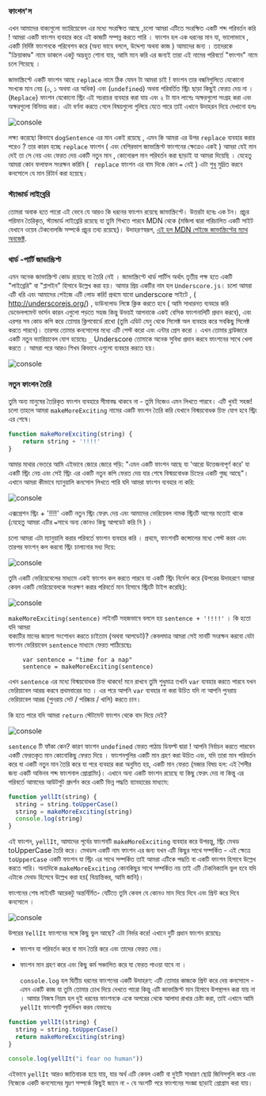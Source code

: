   

### ফাংশন'স

এখন আমাদের বাক্যগুলো  ভ্যারিয়েবেল এর মধ্যে সংরক্ষিত আছে ,চলো আমরা এটিতে সংরক্ষিত একটি শব্দ পরিবর্তন  করি ! আমরা একটি  ফাংশন ব্যবহার করে এই কাজটি সম্পন্ন করতে পারি । ফাংশন  হল এক ধরনের মান যা, ভালোভাবে , একটি নির্দিষ্ট ফাংশনকে পরিবেশন করে (অন্য ভাবে বললে, উদ্দেশ্য অথবা কাজ )  আমাদের জন্য । তাদেরকে "ক্রিয়াকাণ্ড" নামে ডাকলে  একটু অদ্ভহুত শোনা যায়, আমি মনে করি এর জন্যই তারা এই নামের  পরিবর্তে "ফাংশন" নামে চলে গিয়েছে ।   

জাভাস্ক্রিপ্টে একটি ফাংশন আছে  `replace`  নামে  ঠিক  যেমন টা আমরা চাই ! ফাংশন তার বন্ধনিগুলিতে যেকোনো সংখ্যক মান নেয় (০, ১ অথবা এর অধিক) এবং  (`undefined`)   অথবা পরিবর্তিত স্ট্রিং ছাড়া কিছুই ফেরত দেয় না । (`Replace`) ফাংশন  যেকোনো স্ট্রিং এই সচরাচর  ব্যবহার করা যায়  এবং ২ টা মান লাগেঃ  অক্ষরগুলো সংগ্রহ করা এবং অক্ষরগুলো বিনিময় করা। এটা বর্ণনা করতে গেলে বিষয়গুলো গুলিয়ে যেতে পারে তাই এখানে উদাহরন দিয়ে দেখানো হলঃ

![console](images/console-replace.gif)

লক্ষ্য  করেছো  কিভাবে `dogSentence`   এর মান একই রয়েছে , এমন কি আমরা  এর উপর `replace`  ব্যবহার করার পরেও ? তার কারন হচ্ছে   `replace`  ফাংশন ( এবং বেশিরভাগ  জাভাস্ক্রিপ্ট ফাংশনের ক্ষেত্রেও একই ) আমরা যেই মান দেই তা সে নেয় এবং ফেরত দেয় একটি নতুন মান , কোনোরূপ  মান পরিবর্তন করা ছাড়াই যা আমরা দিয়েছি । যেহেতু আমরা কোন  ফলাফল সংরক্ষন করিনি ( ` replace`  ফাংশন এর  বাম দিকে কোন `=`  নেই  ) এটা শুধু মুদ্রিত করবে কনসোলে যে মান রিটার্ন করা হয়েছে।


### স্ট্যান্ডার্ড লাইব্রেরি

তোমরা অবাক হতে পারো এই ভেবে যে আরও কি ধরনের ফাংশন রয়েছে জাভাস্ক্রিপ্টে। উত্তরটা হবেঃ এক টন। প্রচুর পরিমান তৈরিকৃত, স্ট্যান্ডার্ড লাইব্রেরি রয়েছে যা তুমি শিখতে পারবে MDN থেকে (মজিলা দ্বারা পরিচালিত একটি সাইট যেখানে ওয়েব টেকনোলজি সম্পর্কে প্রচুর তথ্য রয়েছে)। উদাহরণস্বরূপ, [এই হল MDN পেইজে জাভাস্ক্রিপ্টের ম্যাথ অবজেক্ট](https://developer.mozilla.org/en-US/docs/Web/JavaScript/Reference/Global_Objects/Math).

###  থার্ড -পার্টি  জাভাস্ক্রিপ্ট

এমন অনেক জাভাস্ক্রিপ্ট কোড রয়েছে যা তৈরি নেই । জাভাস্ক্রিপ্টে থার্ড পার্টিস অর্থাৎ তৃতীয় পক্ষ হতে একটি "লাইব্রেরি" বা "প্লাগইন" হিসাবে উল্লেখ করা হয়। আমার প্রিয় একটির নাম হল `Underscore.js`। চলো আমরা এটি ধরি এবং আমাদের পেইজে এটি লোড করি! প্রথমে যাবো underscore সাইটে ,  ( http://underscorejs.org/) ,  ডাউনলোড  লিঙ্কে ক্লিক করতে হবে ( আমি সাধারনত ব্যবহার করি ডেভেলপমেন্ট ভার্সন কারন এগুলো পড়তে সহজ কিন্তু উভয়ই আপনাকে একই বেসিক ফাংশনালিটি প্রদান করবে), এবং এরপর সব কোড কপি করে তোমার ক্লিপবোর্ডে রাখো (তুমি এডিট মেনু থেকে সিলেক্ট অল ব্যবহার করে সবকিছু সিলেক্ট করতে পারবে)। তারপর তোমার কনসোলের মধ্যে এটি পেস্ট করো এবং এন্টার প্রেস করো । এখন তোমার ব্রাউজারে একটি নতুন ভ্যারিয়াবেল যোগ হয়েছেঃ `_` Underscore তোমাকে অনেক সুবিধা প্রদান করবে ফাংশনের সাথে খেলা করতে । আমরা পরে আরও শিখব কিভাবে এগুলো ব্যবহার করতে হয়।   

  ![console](images/underscore.gif)

### নতুন ফাংশন তৈরি 

তুমি অন্য মানুষের তৈরিকৃত ফাংশন ব্যবহারে সীমাবদ্ধ থাকবে না - তুমি নিজেও এমন লিখতে পারবে। এটি খুবই সহজ! চলো তাহলে আমরা `makeMoreExciting` নামের একটি ফাংশন তৈরি করি যেখানে বিস্ময়বোধক চিহ্ন যোগ হবে স্ট্রিং এর শেষে।

```js
function makeMoreExciting(string) {
    return string + '!!!!'
} 
```

  আমার মাথার ভেতরে  আমি এইভাবে জোরে জোরে পড়ি: "এমন একটি ফাংশন আছে যা 'আরো উত্তেজনাপূর্ণ করে'  যা একটি স্ট্রিং নেয় এবং সেই স্ট্রিং এর একটি নতুন কপি ফেরত দেয় যার শেষে বিস্ময়বোধক চিহ্নের একটি গুচ্ছ আছে"। এখানে আমরা কীভাবে ম্যানুয়ালি কনসোল লিখতে পারি যদি আমরা ফাংশন ব্যবহার না করি:

![console](images/custom-function-manually.gif)


এক্সপ্রেশন স্ট্রিং + '!!!!' একটি নতুন স্ট্রিং ফেরৎ দেয়  এবং আমাদের ভেরিয়েবল নামক স্ট্রিংটি আগের মতোই থাকে (যেহেতু আমরা এটির `=`সাথে অন্য কোনও কিছু আপডেট করি নি  ) ।


চলো আমরা এটা ম্যানুয়ালি করার পরিবর্তে ফাংশন ব্যবহার করি । প্রথমে, ফাংশনটি কন্সোলের মধ্যে পেস্ট করব এবং তারপর ফাংশন্ কল করবো স্ট্রিং চালানোর মধ্য দিয়ে:  

 ![console](images/custom-function-call.gif)

তুমি একটি ভেরিয়েবেলের মাধ্যমে একই ফাংশন কল করতে পারবে যা একটি স্ট্রিং নির্দেশ করে (উপরের উদাহরণে আমরা কেবল একটি ভেরিয়েবেলকে সংরক্ষণ করার পরিবর্তে মান হিসাবে স্ট্রিংটি টাইপ করেছি):  
 
![console](images/custom-function-call-variable.gif)

 `makeMoreExciting(sentence)`  লাইনটি  সহজভাবে বললে হয়  `sentence + '!!!!'` । কি হতো যদি আমরা  
বাক্যটির মানের জায়গা সংশোধন করতে চাইতাম (অথবা আপডেট)? কেবলমাত্র আমরা সেই মানটি সংরক্ষন করবো যেটা  ফাংশন  ভেরিয়াবেল `sentence`  মাধ্যমে ফেরত পাঠিয়েছেঃ

```
    var sentence = "time for a nap"
    sentence = makeMoreExciting(sentence)
```


এখন `sentence` এর  মধ্যে বিস্ময়বোধক চিহ্ন থাকবে! মনে রাখবে তুমি শুধুমাত্র  তখনি  `var`  ব্যবহার করতে পারবে যখন ভেরিয়াবেল আরম্ভ করবে প্রথমবারের মত । এর পরে আপনি `var` ব্যবহার না করা উচিত যদি না আপনি পুনরায় ভেরিয়াবেল  আরম্ভ (পুনরায় সেট / পরিষ্কার / খালি)  করতে চান।

  কি হতে পারে যদি আমরা `return`  স্টেটমেন্ট ফাংশন থেকে বাদ দিয়ে দেই?

 ![console](images/custom-function-no-return.gif)


  `sentence`  টি ফাঁকা কেন? কারণ ফাংশন   `undefined` ফেরত পাঠায় ডিফল্ট দ্বারা !   আপনি নির্বাচন  করতে পারবেন একটি  ফেরতকৃত মান কোনোকিছু ফেরত দিয়ে । ফাংশনগুলির একটি মান গ্রহণ করা উচিত এবং, যদি তারা মান পরিবর্তন করে বা একটি নতুন মান তৈরি করে যা পরে ব্যবহার করা অনুমিত হয়, একটি  মান ফেরত (মজার বিষয় হল: এই শৈলীর জন্য একটি অভিনব শব্দ ফাংশনাল প্রোগ্রামিং)। এখানে অন্য একটি ফাংশন রয়েছে যা কিছু ফেরৎ দেয় না কিন্তু এর পরিবর্তে আমাদের আউটপুট প্রদর্শন করে একটি ভিন্ন পদ্ধতি ব্যাবহারের মাধ্যমে:

```js
function yellIt(string) {
  string = string.toUpperCase()
  string = makeMoreExciting(string)
  console.log(string)
}
```

এই ফাংশন, `yellIt`, আমাদের পূর্বের ফাংশনটি  `makeMoreExciting` ব্যবহার করে  উপরন্তু,  স্ট্রিং মেথড  toUpperCase  তৈরি করে।
মেথডস একটি নাম ফাংশন এর জন্য যখন এটি কিছুর সাথে সম্পর্কিত - এই ক্ষেত্রে `toUpperCase` একটি ফাংশন যা স্ট্রিং এর সাথে সম্পর্কিত তাই আমরা এটিকে পদ্ধতি বা একটি ফাংশন হিসাবে উল্লেখ করতে পারি। অন্যদিকে `makeMoreExciting` কোনকিছুর সাথে সম্পর্কিত নয় তাই  এটি টেকনিক্যালি ভুল হবে যদি এটাকে মেথড হিসেবে উল্লেখ করা হয়( বিভ্রান্তিকর, আমি জানি)। 

 ফাংশনের শেষ লাইনটি আরেকটু অন্তর্নির্মিত- যেটিতে তুমি কেবল যে কোনও মান দিয়ে দিবে এবং প্রিন্ট করে দিবে কনসোলে । 

 ![console](images/custom-function-console-log.gif)

  উপরের `YellIt`  ফাংশনের সঙ্গে কিছু ভুল আছে? এটা নির্ভর করে! এখানে দুটি প্রধান ফাংশন রয়েছেঃ 

*  ফাংশন যা পরিবর্তন করে বা মান তৈরি করে এবং তাদের ফেরত দেয়।
*  ফাংশন মান গ্রহণ করে এবং কিছু কর্ম সঞ্চালিত করে যা ফেরত পাওয়া যাবে না ।


   `console.log` হল দ্বিতীয় ধরনের ফাংশনের একটি উদাহরণ: এটি  তোমার  কাজকে প্রিন্ট করে দেয় কনসোলে - এমন একটি কাজ  যা তুমি তোমার চোখ দিয়ে  দেখতে পারো কিন্তু এটি জাভাস্ক্রিপ্ট মান হিসাবে উপস্থাপন করা যায় না । আমার নিজস্ব নিয়ম হল দুই ধরনের ফাংশনকে একে অপরের থেকে আলাদা রাখার চেষ্টা করা, তাই এখানে আমি `yellIt` ফাংশনটি পুনর্লিখন করব যেভাবেঃ

```js
function yellIt(string) {
  string = string.toUpperCase()
  return makeMoreExciting(string)
}

console.log(yellIt("i fear no human"))
```


এইভাবে `yellIt` আরও জাতিবাচক হয়ে যায়, যার অর্থ এটি কেবল একটি বা দুইটি সাধারণ ছোট্ট জিনিসগুলি করে এবং নিজেকে একটি কনসোলের মুদ্রণ সম্পর্কে কিছুই জানে না - যে অংশটি পরে ফাংশনের সংজ্ঞা ছাড়াই প্রোগ্রাম করা যায়। 
